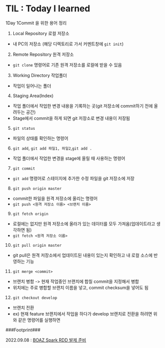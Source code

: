 # TIL : Today I learned

1Day 1Commit 을 위한 용어 정리

1. Local Repository 로컬 저장소
- 내 PC의 저장소 (해당 디렉토리로 가서 커멘트창에 ```git init```)

2. Remote Repository 원격 저장소
- ```git clone``` 명령어로 기존 원격 저장소를 로컬에 받을 수 있음

3. Working Directory 작업폴더
- 작업이 일어나는 폴더

4. Staging Area(Index)
- 작업 폴더에서 작업한 변경 내용을 기록하는 곳(git 저장소에 commit하기 전에 올려두는 공간)
- Stage에서 commit을 하게 되면 git 저장소로 변경 내용이 저장됨

5. ```git status```
- 파일의 상태를 확인하는 명령어

6. ```git add```, ```git add 파일1, 파일2```,```git add .```
- 작업 폴더에서 작업한 변경을 stage에 올릴 때 사용하는 명령어

7. ```git commit```
- ```git add``` 명령어로 스테이지에 추가한 수정 파일을 git 저장소에 저장

8. ```git push origin master```
- commit한 파일을 원격 저장소에 올리는 명령어
- ```git push <원격 저장소 이름> <브랜치 이름>```

9. ```git fetch origin```
- 로컬에는 없지만 원격 저장소에 올라가 있는 데이터를 모두 가져옴(업데이트라고 생각하면 됨)
- ```git fetch <원격 저장소 이름>```

10. ```git pull origin master```
- git pull은 원격 저장소에서 업데이트된 내용이 있는지 확인하고 내 로컬 소스에 반영하는 기능

11. ```git merge <commit>```
- 브랜치 병함 -> 현재 작업중인 브랜치에 합칠 commit을 지정해서 병합
- <commit> 위치에는 주로 병합할 브랜치 이름을 넣고, commit checksum을 넣어도 됨
  
12. ```git checkout develop```
- 브랜치 전환
- ex) 현재 feature 브랜치에서 작업을 하다가 develop 브랜치로 전환을 하려면 위와 같은 명령어를 실행하면 



###Footprint###
  
2022.09.08 : [BOAZ Spark RDD 발제 준비][TILlink]

[TILlink]: https://github.com/jeewonkimm2/TIL/blob/main/220908_Spark_RDD_Presentation.ipynb
